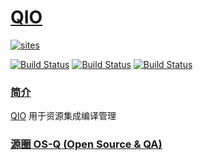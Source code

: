 ﻿# [QIO](https://github.com/OS-Q/S03)

[![sites](http://182.61.61.133/link/resources/OSQ.png)](http://www.OS-Q.com)

[![Build Status](https://github.com/OS-Q/S03/workflows/CI/badge.svg)](https://github.com/OS-Q/S03/actions/workflows/CI.yml)
[![Build Status](https://github.com/OS-Q/S03/workflows/CD/badge.svg)](https://github.com/OS-Q/S03/actions/workflows/CD.yml)
[![Build Status](https://github.com/OS-Q/S03/workflows/nightly/badge.svg)](https://github.com/OS-Q/S03/actions/workflows/nightly.yml)

### [简介](https://github.com/OS-Q/S03/wiki)

[QIO](https://github.com/OS-Q/S03) 用于资源集成编译管理

### [源圈 OS-Q (Open Source & QA) ](http://www.OS-Q.com)
